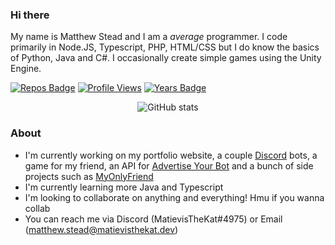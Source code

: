 ### Hi there

My name is Matthew Stead and I am a _average_ programmer. I code primarily in Node.JS, Typescript, PHP, HTML/CSS but I do know the basics of Python, Java and C#. I occasionally create simple games using the Unity Engine.

[![Repos Badge](https://badges.pufler.dev/repos/MatievisTheKat)](https://badges.pufler.dev) [![Profile Views](https://komarev.com/ghpvc/?username=MatievisTheKat)](https://github.com/antonkomarev/github-profile-views-counter) [![Years Badge](https://badges.pufler.dev/years/MatievisTheKat)](https://badges.pufler.dev)

<p align="center">
  <img src="https://github-readme-stats.vercel.app/api?username=MatievisTheKat&theme=dark" alt="GitHub stats"/>
</p>

### About
- I'm currently working on my portfolio website, a couple [Discord](https://discord.com) bots, a game for my friend, an API for [Advertise Your Bot](https://ayblisting.com) and a bunch of side projects such as [MyOnlyFriend](https://github.com/MatievisTheKat/VirtualFriend)
- I'm currently learning more Java and Typescript
- I'm looking to collaborate on anything and everything! Hmu if you wanna collab
- You can reach me via Discord (MatievisTheKat#4975) or Email (matthew.stead@matievisthekat.dev)
